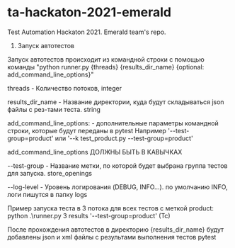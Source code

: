 # ta-hackaton-2021-emerald
Test Automation Hackaton 2021. Emerald team's repo.


1. Запуск автотестов

Запуск автотестов происходит из командной строки с помощью команды "python runner.py {threads} {results_dir_name} {optional: add_command_line_options}"

threads - Количество потоков, integer

results_dir_name - Название директории, куда будут складываться json файлы с рез-тами теста. string

add_command_line_options: - дополнительные параметры командной строки, которые будут переданы в pytest
Например '--test-group=product' или '--k test_product.py --test-group=product'


add_command_line_options ДОЛЖНЫ БЫТЬ В КАВЫЧКАХ


--test-group - Название метки, по которой будет выбрана группа тестов для запуска. store_openings

--log-level - Уровень логирования (DEBUG, INFO...). по умолчанию INFO, логи пишутся в папку logs

Пример запуска теста в 3 потока для всех тестов с меткой product: python .\runner.py 3 results '--test-group=product'
(Tc)


После прохождения автотестов в директорию {results_dir_name} будут добавлены json и xml файлы с результами выполнения тестов pytest
